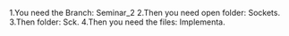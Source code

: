 
1.You need the Branch: Seminar_2
2.Then you need open folder: Sockets.
3.Then folder: Sck.
4.Then you need the files: Implementa.
